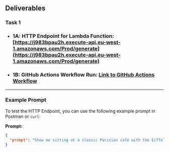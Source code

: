 ## Deliverables

### Task 1
- ### 1A: **HTTP Endpoint for Lambda Function:** [https://j983bpau2h.execute-api.eu-west-1.amazonaws.com/Prod/generate](https://j983bpau2h.execute-api.eu-west-1.amazonaws.com/Prod/generate)
- ### 1B: **GitHub Actions Workflow Run:** [Link to GitHub Actions Workflow](https://github.com/yousef1508/Devopsexam2024Yoas001/actions/runs/11965900101/job/33360682266)

---

### Example Prompt
To test the HTTP Endpoint, you can use the following example prompt in Postman or `curl`:

**Prompt:**
```json
{
  "prompt": "Show me sitting at a classic Parisian café with the Eiffel Tower in the background."
}
